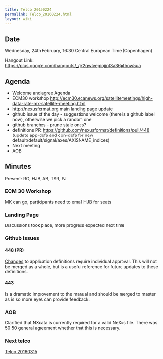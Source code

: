 ```yaml
---
title: Telco 20160224
permalink: Telco_20160224.html
layout: wiki
---
```


Date
----

Wednesday, 24th February, 16:30 Central European Time (Copenhagen)

Hangout Link:
<https://plus.google.com/hangouts/_/j72qwlvegiojjpt3a36pfhow5ua>

Agenda
------

-   Welcome and agree Agenda
-   ECM30 workshop
    <http://ecm30.ecanews.org/satellitemeetings/high-data-rate-mx-satellite-meeting.html>
-   <http://nexusformat.org> main landing page update
-   github issue of the day - suggestions welcome (there is a github
    label now), otherwise we pick a random one
-   github branches - prune stale ones?
-   definitions PR:
    <https://github.com/nexusformat/definitions/pull/448> (update
    app-defs and con-defs for new
    default/default/signal/axes/AXISNAME\_indices)
-   Next meeting
-   AOB

Minutes
-------

Present: RO, HJB, AB, TSR, PJ

### ECM 30 Workshop

MK can go, participants need to email HJB for seats

### Landing Page

Discussions took place, more progress expected next time

### Github issues

#### 448 (PR)

[Changes](https://github.com/nexusformat/definitions/issues/447) to
application definitions require individual approval. This will not be
merged as a whole, but is a useful reference for future updates to these
definitions.

#### 443

Is a dramatic improvement to the manual and should be merged to master
as is so more eyes can provide feedback.

### AOB

Clarified that NXdata is currently required for a valid NeXus file.
There was 50:50 general agreement whether that this is necessary.

### Next telco

[Telco 20160315](Telco_20160315.html "wikilink")
